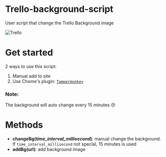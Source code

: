 # Trello-background-script
User script that change the Trello Background image

![Trello](http://i.imgur.com/YurvTin.jpg)

# Get started
2 ways to use this script:

1. Manual add to site
2. Use Chome's plugin: [`Tampermonkey`](http://tampermonkey.net/)

### Note:
The background will auto change every 15 minutes :kissing_smiling_eyes:

# Methods
- **changeBg(_time_interval_millisecond_)**: manual change the background. If `time_interval_millisecond` not special, 15 minutes is used
- **addBg(url)**: add background image

